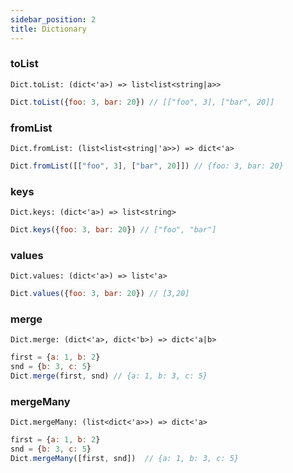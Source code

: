 ```yaml
---
sidebar_position: 2
title: Dictionary
---
```

### toList
```
Dict.toList: (dict<'a>) => list<list<string|a>>
```

```js
Dict.toList({foo: 3, bar: 20}) // [["foo", 3], ["bar", 20]]
```

### fromList
```
Dict.fromList: (list<list<string|'a>>) => dict<'a>
```
```js
Dict.fromList([["foo", 3], ["bar", 20]]) // {foo: 3, bar: 20}
```

### keys
```
Dict.keys: (dict<'a>) => list<string>
```
```js
Dict.keys({foo: 3, bar: 20}) // ["foo", "bar"]
```

### values
```
Dict.values: (dict<'a>) => list<'a>
```
```js
Dict.values({foo: 3, bar: 20}) // [3,20]
```

### merge
```
Dict.merge: (dict<'a>, dict<'b>) => dict<'a|b>
```

```js
first = {a: 1, b: 2}
snd = {b: 3, c: 5}
Dict.merge(first, snd) // {a: 1, b: 3, c: 5}
```

### mergeMany
```
Dict.mergeMany: (list<dict<'a>>) => dict<'a>
```

```js
first = {a: 1, b: 2}
snd = {b: 3, c: 5}
Dict.mergeMany([first, snd])  // {a: 1, b: 3, c: 5}
```